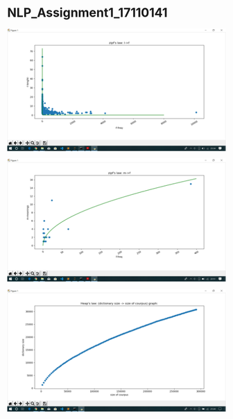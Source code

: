 # NLP_Assignment1_17110141

![Alt text](z1.png?raw=true "Title")

![Alt text](z2.png?raw=true "Title")

![Alt text](heap.png?raw=true "Title")

